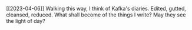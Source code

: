 [[2023-04-06]]
Walking this way, I think of Kafka's diaries.
Edited, gutted, cleansed, reduced.
What shall become of the things I write?
May they see the light of day?

